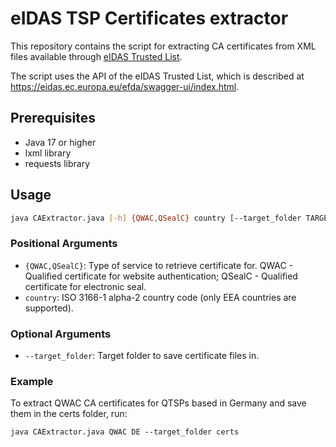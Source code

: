 # eIDAS TSP Certificates extractor

This repository contains the script for extracting CA certificates from XML files available through [eIDAS Trusted List](https://eidas.ec.europa.eu/efda/tl-browser/).

The script uses the API of the eIDAS Trusted List, which is described at https://eidas.ec.europa.eu/efda/swagger-ui/index.html.


## Prerequisites

- Java 17 or higher
- lxml library
- requests library

## Usage

```bash
java CAExtractor.java [-h] {QWAC,QSealC} country [--target_folder TARGET_FOLDER]
```

### Positional Arguments

- `{QWAC,QSealC}`: Type of service to retrieve certificate for. QWAC - Qualified certificate for website authentication; QSealC - Qualified certificate for electronic seal.
- `country`: ISO 3166-1 alpha-2 country code (only EEA countries are supported).

### Optional Arguments

- `--target_folder`: Target folder to save certificate files in.

### Example

To extract QWAC CA certificates for QTSPs based in Germany and save them in the certs folder, run:

```
java CAExtractor.java QWAC DE --target_folder certs
```
